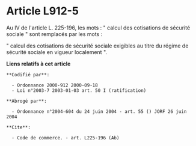 # Article L912-5

Au IV de l'article L. 225-196, les mots : " calcul des cotisations de sécurité sociale " sont remplacés par les mots :

" calcul des cotisations de sécurité sociale exigibles au titre du régime de sécurité sociale en vigueur localement ".

**Liens relatifs à cet article**

	**Codifié par**:

	  - Ordonnance 2000-912 2000-09-18
	  - Loi n°2003-7 2003-01-03 art. 50 I (ratification)

	**Abrogé par**:

	  - Ordonnance n°2004-604 du 24 juin 2004 - art. 55 () JORF 26 juin 2004

	**Cite**:

	  - Code de commerce. - art. L225-196 (Ab)
